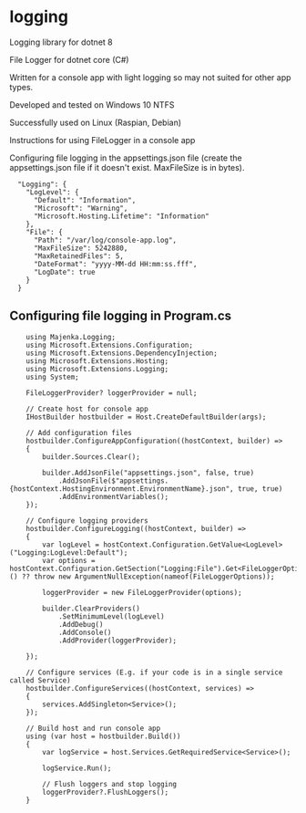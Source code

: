 # logging
Logging library for dotnet 8

File Logger for dotnet core (C#)

Written for a console app with light logging so may not suited for other app types. 

Developed and tested on Windows 10 NTFS

Successfully used on Linux (Raspian, Debian)

Instructions for using FileLogger in a console app

Configuring file logging in the appsettings.json file (create the appsettings.json file if it doesn't exist. MaxFileSize is in bytes).

    
      "Logging": {
        "LogLevel": {
          "Default": "Information",
          "Microsoft": "Warning",
          "Microsoft.Hosting.Lifetime": "Information"
        },
        "File": {
          "Path": "/var/log/console-app.log",
          "MaxFileSize": 5242880,
          "MaxRetainedFiles": 5,
          "DateFormat": "yyyy-MM-dd HH:mm:ss.fff",
          "LogDate": true
        }
      }
    

Configuring file logging in Program.cs
--------------------------------------
      
        using Majenka.Logging;
        using Microsoft.Extensions.Configuration;
        using Microsoft.Extensions.DependencyInjection;
        using Microsoft.Extensions.Hosting;
        using Microsoft.Extensions.Logging;
        using System;
        
        FileLoggerProvider? loggerProvider = null;
        
        // Create host for console app
        IHostBuilder hostbuilder = Host.CreateDefaultBuilder(args);
        
        // Add configuration files  
        hostbuilder.ConfigureAppConfiguration((hostContext, builder) =>
        {
            builder.Sources.Clear();
        
            builder.AddJsonFile("appsettings.json", false, true)
                .AddJsonFile($"appsettings.{hostContext.HostingEnvironment.EnvironmentName}.json", true, true)
                .AddEnvironmentVariables();
        });
        
        // Configure logging providers
        hostbuilder.ConfigureLogging((hostContext, builder) =>
        {
            var logLevel = hostContext.Configuration.GetValue<LogLevel>("Logging:LogLevel:Default");
            var options = hostContext.Configuration.GetSection("Logging:File").Get<FileLoggerOptions>() ?? throw new ArgumentNullException(nameof(FileLoggerOptions));
        
            loggerProvider = new FileLoggerProvider(options);
        
            builder.ClearProviders()
                .SetMinimumLevel(logLevel)
                .AddDebug()
                .AddConsole()
                .AddProvider(loggerProvider);
        
        });
        
        // Configure services (E.g. if your code is in a single service called Service)
        hostbuilder.ConfigureServices((hostContext, services) =>
        {
            services.AddSingleton<Service>();
        });
        
        // Build host and run console app
        using (var host = hostbuilder.Build())
        {
            var logService = host.Services.GetRequiredService<Service>();
        
            logService.Run();
        
            // Flush loggers and stop logging
            loggerProvider?.FlushLoggers();
        }
      
